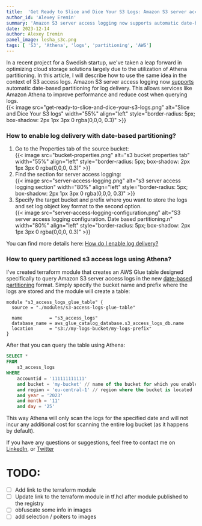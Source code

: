 ```yaml
---
title:  'Get Ready to Slice and Dice Your S3 Logs: Amazon S3 server access logging now supports automatic date-based partitioning'
author_id: 'Alexey Eremin'
summary: 'Amazon S3 server access logging now supports automatic date-based partitioning for log delivery. This allows services like Amazon Athena to improve performance and reduce cost when querying logs.'
date: 2023-12-14
author: Alexey Eremin
panel_image: lesha_s3c.png
tags: [ 'S3', 'Athena', 'logs', 'partitioning', 'AWS']
---
```

In a recent project for a Swedish startup, we've taken a leap forward in optimizing cloud storage solutions largely due to the utilization of Athena partitioning. In this article, I will describe how to use the same idea in the context of S3 access logs.
Amazon S3 server access logging now [supports](https://aws.amazon.com/about-aws/whats-new/2023/11/amazon-s3-server-access-logging-date-partitioning/) automatic date-based partitioning for log delivery. This allows services like Amazon Athena to improve performance and reduce cost when querying logs.  
{{< image src="get-ready-to-slice-and-dice-your-s3-logs.png" alt="Slice and Dice Your S3 logs" width="55%" align="left" style="border-radius: 5px; box-shadow: 2px 1px 3px 0 rgba(0,0,0, 0.3)" >}}

### How to enable log delivery with date-based partitioning?

1. Go to the Properties tab of the source bucket:  
{{< image src="bucket-properties.png" alt="s3 bucket properties tab" width="55%" align="left" style="border-radius: 5px; box-shadow: 2px 1px 3px 0 rgba(0,0,0, 0.3)" >}}
2. Find the section for server access logging:  
{{< image src="server-access-logging.png" alt="s3 server access logging section" width="80%" align="left" style="border-radius: 5px; box-shadow: 2px 1px 3px 0 rgba(0,0,0, 0.3)" >}}
3. Specify the target bucket and prefix where you want to store the logs and set log object key format to the second option.  
{{< image src="server-access-logging-configuration.png" alt="S3 server access logging configuration. Date based partitioning.n" width="80%" align="left" style="border-radius: 5px; box-shadow: 2px 1px 3px 0 rgba(0,0,0, 0.3)" >}}


You can find more details here: [How do I enable log delivery?](https://docs.aws.amazon.com/AmazonS3/latest/userguide/ServerLogs.html#server-access-logging-overview)

### How to query partitioned s3 access logs using Athena?
I've created terraform module that creates an AWS Glue table designed specifically to query Amazon S3 server access logs in the new [date-based partitioning](https://aws.amazon.com/about-aws/whats-new/2023/11/amazon-s3-server-access-logging-date-partitioning/) format.
Simply specify the bucket name and prefix where the logs are stored and the module will create a table:    
```hcl
module "s3_access_logs_glue_table" {
  source = "./modules/s3-access-logs-glue-table"

  name          = "s3_access_logs"
  database_name = aws_glue_catalog_database.s3_access_logs_db.name
  location      = "s3://my-logs-bucket/my-logs-prefix"
}
```
After that you can query the table using Athena:
```sql
SELECT *
FROM 
    s3_access_logs
WHERE
    accountid = '111111111111'
    and bucket = 'my-bucket' // name of the bucket for which you enabled logging
    and region = 'eu-central-1' // region where the bucket is located
    and year = '2023'
    and month = '11'
    and day = '25'
```
This way Athena will only scan the logs for the specified date and will not incur any additional cost for scanning the entire log bucket (as it happens by default).

If you have any questions or suggestions, feel free to contact me on [LinkedIn](https://www.linkedin.com/in/alexey-eremin/), or [Twitter](https://twitter.com/AA_Eremin)

# TODO:
- [ ] Add link to the terraform module
- [ ] Update link to the terraform module in tf.hcl after module published to the registry
- [ ] obfuscate some info in images
- [ ] add selection / poiters to images